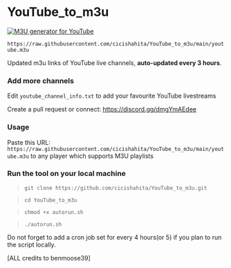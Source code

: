 # YouTube_to_m3u
[![M3U generator for YouTube](https://github.com/cicishahita/YouTube_to_m3u/actions/workflows/m3u_Generator.yml/badge.svg)](https://github.com/cicishahita/YouTube_to_m3u/actions/workflows/m3u_Generator.yml)

`https://raw.githubusercontent.com/cicishahita/YouTube_to_m3u/main/youtube.m3u`

Updated m3u links of YouTube live channels, **auto-updated every 3 hours**.


### Add more channels
Edit `youtube_channel_info.txt` to add your favourite YouTube livestreams

Create a pull request or connect: https://discord.gg/dmgYmAEdee

### Usage
Paste this URL: `https://raw.githubusercontent.com/cicishahita/YouTube_to_m3u/main/youtube.m3u` to any player which supports M3U playlists

### Run the tool on your local machine
>`git clone https://github.com/cicishahita/YouTube_to_m3u.git`

>`cd YouTube_to_m3u`

>`chmod +x autorun.sh`

>`./autorun.sh`

Do not forget to add a cron job set for every 4 hours(or 5) if you plan to run the script locally.

[ALL credits to benmoose39]
